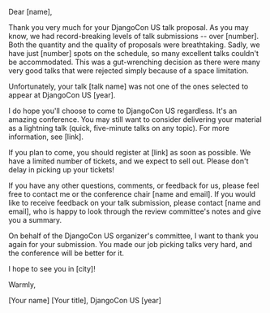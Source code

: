 Dear [name],

Thank you very much for your DjangoCon US talk proposal. As you may know, we had record-breaking levels of talk submissions -- over [number]. Both the quantity and the quality of proposals were breathtaking. Sadly, we have just [number] spots on the schedule, so many excellent talks couldn't be accommodated. This was a gut-wrenching decision as there were many very good talks that were rejected simply because of a space limitation. 

Unfortunately, your talk [talk name] was not one of the ones selected to appear at DjangoCon US [year].

I do hope you'll choose to come to DjangoCon US regardless. It's an amazing conference. You may still want to consider delivering your material as a lightning talk (quick, five-minute talks on any topic). For more information, see [link]. 

If you plan to come, you should register at [link] as soon as possible. We have a limited number of tickets, and we expect to sell out. Please don't delay in picking up your tickets!

If you have any other questions, comments, or feedback for us, please feel free to contact me or the conference chair [name and email]. If you would like to receive feedback on your talk submission, please contact [name and email], who is happy to look through the review committee's notes and give you a summary.

On behalf of the DjangoCon US organizer's committee, I want to thank you again for your submission. You made our job picking talks very hard, and the conference will be better for it.

I hope to see you in [city]!

Warmly, 

[Your name] 
[Your title], DjangoCon US [year]
